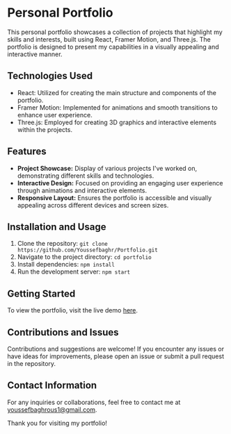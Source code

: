 # Personal Portfolio

This personal portfolio showcases a collection of projects that highlight my skills and interests, built using React, Framer Motion, and Three.js. The portfolio is designed to present my capabilities in a visually appealing and interactive manner.

## Technologies Used
- React: Utilized for creating the main structure and components of the portfolio.
- Framer Motion: Implemented for animations and smooth transitions to enhance user experience.
- Three.js: Employed for creating 3D graphics and interactive elements within the projects.

## Features
- **Project Showcase:** Display of various projects I've worked on, demonstrating different skills and technologies.
- **Interactive Design:** Focused on providing an engaging user experience through animations and interactive elements.
- **Responsive Layout:** Ensures the portfolio is accessible and visually appealing across different devices and screen sizes.

## Installation and Usage
1. Clone the repository: `git clone https://github.com/Youssefbaghr/Portfolio.git`
2. Navigate to the project directory: `cd portfolio`
3. Install dependencies: `npm install`
4. Run the development server: `npm start`

## Getting Started
To view the portfolio, visit the live demo [here](link-to-live-demo).

## Contributions and Issues
Contributions and suggestions are welcome! If you encounter any issues or have ideas for improvements, please open an issue or submit a pull request in the repository.

## Contact Information
For any inquiries or collaborations, feel free to contact me at [youssefbaghrous1@gmail.com](mailto:your-email@example.com).

Thank you for visiting my portfolio!

